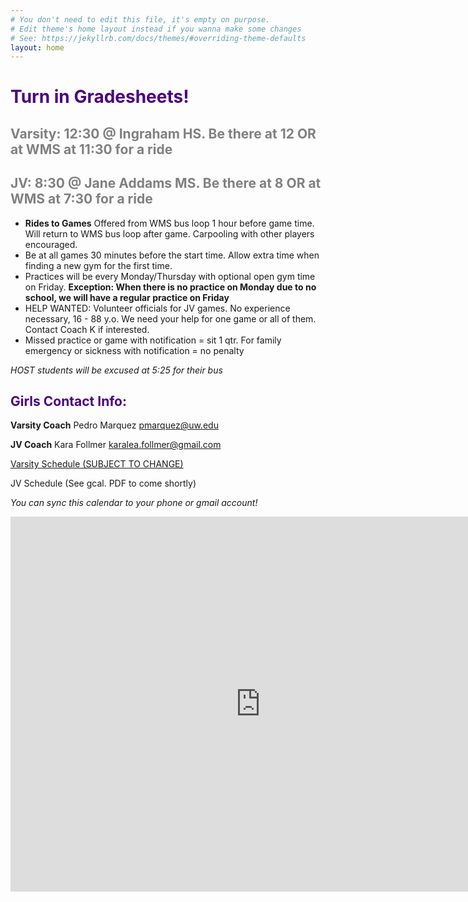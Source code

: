 ```yaml
---
# You don't need to edit this file, it's empty on purpose.
# Edit theme's home layout instead if you wanna make some changes
# See: https://jekyllrb.com/docs/themes/#overriding-theme-defaults
layout: home
---
```


# <span style ="color:indigo">**Turn in Gradesheets!**</span>

## <span style ="color:gray">**Varsity: 12:30 @ Ingraham HS. Be there at 12 OR at WMS at 11:30 for a ride**</span>
## <span style ="color:gray">**JV: 8:30 @ Jane Addams MS. Be there at 8 OR at WMS at 7:30 for a ride**</span>

* **Rides to Games** Offered from WMS bus loop 1 hour before game time. Will return to WMS bus loop after game. Carpooling with other players encouraged.
* Be at all games 30 minutes before the start time. Allow extra time when finding a new gym for the first time.
* Practices will be every Monday/Thursday with optional open gym time on Friday. **Exception: When there is no practice on Monday due to no school, we will have a regular practice on Friday**
* HELP WANTED: Volunteer officials for JV games. No experience necessary, 16 - 88 y.o. We need your help for one game or all of them. Contact Coach K if interested.
* Missed practice or game with notification = sit 1 qtr. For family emergency or sickness with notification = no penalty

_HOST students will be excused at 5:25   for their bus_

## <span style="color:indigo">Girls Contact Info:</span>

**Varsity Coach** Pedro Marquez [pmarquez@uw.edu](mailto:pmarquez@uw.edu)

**JV Coach** Kara Follmer [karalea.follmer@gmail.com](mailto:karalea.follmer@gmail.com)    

[Varsity Schedule (SUBJECT TO CHANGE)](https://www.seattleschools.org/UserFiles/Servers/Server_543/File/District/Departments/Athletics/Schedules/Middle%20School/12.06.17%20V%20Girls%20Basketball%20Schedule.pdf)

JV Schedule (See gcal. PDF to come shortly)

*You can sync this calendar to your phone or gmail account!*

<iframe src="https://calendar.google.com/calendar/embed?src=creebg32ivhjuq38ij0t10c1h4%40group.calendar.google.com&ctz=America/Los_Angeles" style="border: 0" width="800" height="600" frameborder="0" scrolling="no"></iframe>

<script>
  (function(i,s,o,g,r,a,m){i['GoogleAnalyticsObject']=r;i[r]=i[r]||function(){
  (i[r].q=i[r].q||[]).push(arguments)},i[r].l=1*new Date();a=s.createElement(o),
  m=s.getElementsByTagName(o)[0];a.async=1;a.src=g;m.parentNode.insertBefore(a,m)
  })(window,document,'script','//www.google-analytics.com/analytics.js','ga');

  ga('create', 'UA-109236415-1', 'auto');
  ga('send', 'pageview');
</script>
